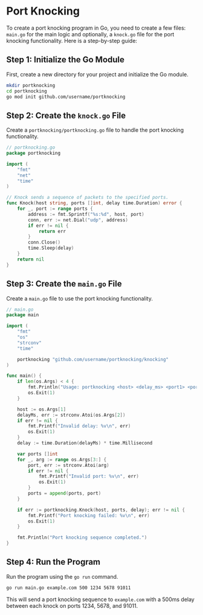 # Port Knocking

To create a port knocking program in Go, you need to create a few files: `main.go` for the main logic and optionally, a `knock.go` file for the port knocking functionality. Here is a step-by-step guide:

## Step 1: Initialize the Go Module

First, create a new directory for your project and initialize the Go module.

```sh
mkdir portknocking
cd portknocking
go mod init github.com/username/portknocking
```

## Step 2: Create the `knock.go` File

Create a `portknocking/portknocking.go` file to handle the port knocking functionality.

```go
// portknocking.go
package portknocking

import (
	"fmt"
	"net"
	"time"
)

// Knock sends a sequence of packets to the specified ports.
func Knock(host string, ports []int, delay time.Duration) error {
	for _, port := range ports {
		address := fmt.Sprintf("%s:%d", host, port)
		conn, err := net.Dial("udp", address)
		if err != nil {
			return err
		}
		conn.Close()
		time.Sleep(delay)
	}
	return nil
}

```

## Step 3: Create the `main.go` File

Create a `main.go` file to use the port knocking functionality.

```go
// main.go
package main

import (
	"fmt"
	"os"
	"strconv"
	"time"

	portknocking "github.com/username/portknocking/knocking"
)

func main() {
	if len(os.Args) < 4 {
		fmt.Println("Usage: portknocking <host> <delay_ms> <port1> <port2> ... <portN>")
		os.Exit(1)
	}

	host := os.Args[1]
	delayMs, err := strconv.Atoi(os.Args[2])
	if err != nil {
		fmt.Printf("Invalid delay: %v\n", err)
		os.Exit(1)
	}
	delay := time.Duration(delayMs) * time.Millisecond

	var ports []int
	for _, arg := range os.Args[3:] {
		port, err := strconv.Atoi(arg)
		if err != nil {
			fmt.Printf("Invalid port: %v\n", err)
			os.Exit(1)
		}
		ports = append(ports, port)
	}

	if err := portknocking.Knock(host, ports, delay); err != nil {
		fmt.Printf("Port knocking failed: %v\n", err)
		os.Exit(1)
	}

	fmt.Println("Port knocking sequence completed.")
}

```

## Step 4: Run the Program

Run the program using the `go run` command.

```sh
go run main.go example.com 500 1234 5678 91011
```

This will send a port knocking sequence to `example.com` with a 500ms delay between each knock on ports 1234, 5678, and 91011.